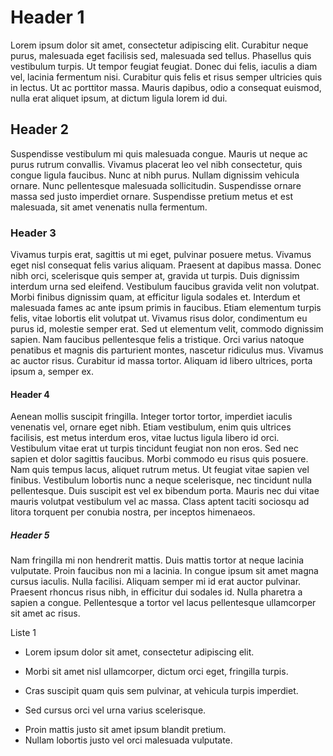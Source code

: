 
# Header 1
Lorem ipsum dolor sit amet, consectetur adipiscing elit. Curabitur neque purus, malesuada eget facilisis sed, malesuada sed tellus. Phasellus quis vestibulum turpis. Ut tempor feugiat feugiat. Donec dui felis, iaculis a diam vel, lacinia fermentum nisi. Curabitur quis felis et risus semper ultricies quis in lectus. Ut ac porttitor massa. Mauris dapibus, odio a consequat euismod, nulla erat aliquet ipsum, at dictum ligula lorem id dui.

## Header 2
Suspendisse vestibulum mi quis malesuada congue. Mauris ut neque ac purus rutrum convallis. Vivamus placerat leo vel nibh consectetur, quis congue ligula faucibus. Nunc at nibh purus. Nullam dignissim vehicula ornare. Nunc pellentesque malesuada sollicitudin. Suspendisse ornare massa sed justo imperdiet ornare. Suspendisse pretium metus et est malesuada, sit amet venenatis nulla fermentum.

### Header 3
Vivamus turpis erat, sagittis ut mi eget, pulvinar posuere metus. Vivamus eget nisl consequat felis varius aliquam. Praesent at dapibus massa. Donec nibh orci, scelerisque quis semper at, gravida ut turpis. Duis dignissim interdum urna sed eleifend. Vestibulum faucibus gravida velit non volutpat. Morbi finibus dignissim quam, at efficitur ligula sodales et. Interdum et malesuada fames ac ante ipsum primis in faucibus. Etiam elementum turpis felis, vitae lobortis elit volutpat ut. Vivamus risus dolor, condimentum eu purus id, molestie semper erat. Sed ut elementum velit, commodo dignissim sapien. Nam faucibus pellentesque felis a tristique. Orci varius natoque penatibus et magnis dis parturient montes, nascetur ridiculus mus. Vivamus ac auctor risus. Curabitur id massa tortor. Aliquam id libero ultrices, porta ipsum a, semper ex.

#### Header 4
Aenean mollis suscipit fringilla. Integer tortor tortor, imperdiet iaculis venenatis vel, ornare eget nibh. Etiam vestibulum, enim quis ultrices facilisis, est metus interdum eros, vitae luctus ligula libero id orci. Vestibulum vitae erat ut turpis tincidunt feugiat non non eros. Sed nec sapien et dolor sagittis faucibus. Morbi commodo eu risus quis posuere. Nam quis tempus lacus, aliquet rutrum metus. Ut feugiat vitae sapien vel finibus. Vestibulum lobortis nunc a neque scelerisque, nec tincidunt nulla pellentesque. Duis suscipit est vel ex bibendum porta. Mauris nec dui vitae mauris volutpat vestibulum vel ac massa. Class aptent taciti sociosqu ad litora torquent per conubia nostra, per inceptos himenaeos.

##### Header 5
Nam fringilla mi non hendrerit mattis. Duis mattis tortor at neque lacinia vulputate. Proin faucibus non mi a lacinia. In congue ipsum sit amet magna cursus iaculis. Nulla facilisi. Aliquam semper mi id erat auctor pulvinar. Praesent rhoncus risus nibh, in efficitur dui sodales id. Nulla pharetra a sapien a congue. Pellentesque a tortor vel lacus pellentesque ullamcorper sit amet ac risus. 


Liste 1

   * Lorem ipsum dolor sit amet, consectetur adipiscing elit.

   * Morbi sit amet nisl ullamcorper, dictum orci eget, fringilla turpis.
   * Cras suscipit quam quis sem pulvinar, at vehicula turpis imperdiet.
   * Sed cursus orci vel urna varius scelerisque.

   + Proin mattis justo sit amet ipsum blandit pretium.
   + Nullam lobortis justo vel orci malesuada vulputate.

